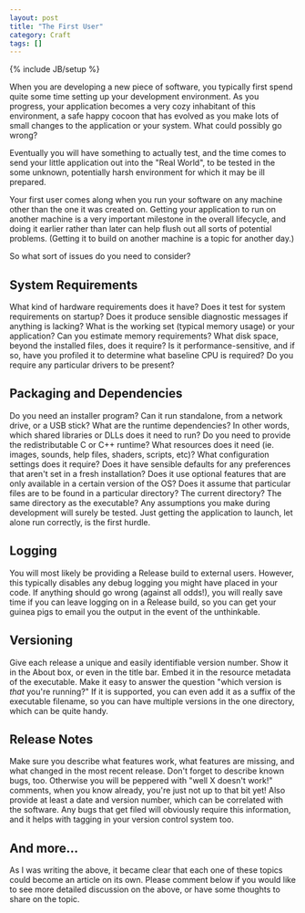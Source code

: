 ```yaml
---
layout: post
title: "The First User"
category: Craft
tags: []
---
```

{% include JB/setup %}

When you are developing a new piece of software, you typically first spend quite some time setting up your development environment.  As you progress, your application becomes a very cozy inhabitant of this environment, a safe happy cocoon that has evolved as you make lots of small changes to the application or your system.  What could possibly go wrong?

Eventually you will have something to actually test, and the time comes to send your little application out into the "Real World", to be tested in the some unknown, potentially harsh environment for which it may be ill prepared.

Your first user comes along when you run your software on any machine other than the one it was created on.  Getting your application to run on another machine is a very important milestone in the overall lifecycle, and doing it earlier rather than later can help flush out all sorts of potential problems.  (Getting it to build on another machine is a topic for another day.)

So what sort of issues do you need to consider?

## System Requirements

What kind of hardware requirements does it have?  Does it test for system requirements on startup?  Does it produce sensible diagnostic messages if anything is lacking?  What is the working set (typical memory usage) or your application?  Can you estimate memory requirements?  What disk space, beyond the installed files, does it require?  Is it performance-sensitive, and if so, have you profiled it to determine what baseline CPU is required?  Do you require any particular drivers to be present?

## Packaging and Dependencies

Do you need an installer program?  Can it run standalone, from a network drive, or a USB stick? What are the runtime dependencies?  In other words, which shared libraries or DLLs does it need to run?  Do you need to provide the redistributable C or C++ runtime?  What resources does it need (ie. images, sounds, help files, shaders, scripts, etc)?  What configuration settings does it require?  Does it have sensible defaults for any preferences that aren't set in a fresh installation?  Does it use optional features that are only available in a certain version of the OS?  Does it assume that particular files are to be found in a particular directory?  The current directory?  The same directory as the executable?  Any assumptions you make during development will surely be tested.  Just getting the application to launch, let alone run correctly, is the first hurdle.

## Logging

You will most likely be providing a Release build to external users.  However, this typically disables any debug logging you might have placed in your code.  If anything should go wrong (against all odds!), you will really save time if you can leave logging on in a Release build, so you can get your guinea pigs to email you the output in the event of the unthinkable.

## Versioning

Give each release a unique and easily identifiable version number.  Show it in the About box, or even in the title bar.  Embed it in the resource metadata of the executable.  Make it easy to answer the question "which version is <em>that</em> you're running?"  If it is supported, you can even add it as a suffix of the executable filename, so you can have multiple versions in the one directory, which can be quite handy.

## Release Notes

Make sure you describe what features work, what features are missing, and what changed in the most recent release.  Don't forget to describe known bugs, too.  Otherwise you will be peppered with "well X doesn't work!" comments, when you know already, you're just not up to that bit yet!  Also provide at least a date and version number, which can be correlated with the software.  Any bugs that get filed will obviously require this information, and it helps with tagging in your version control system too.

## And more...

As I was writing the above, it became clear that each one of these topics could become an article on its own.  Please comment below if you would like to see more detailed discussion on the above, or have some thoughts to share on the topic.
